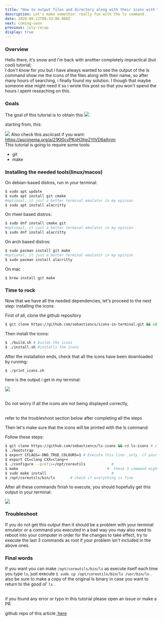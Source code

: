 ```yaml
---
title: "How to output files and directory along with their icons with the ls command"
description: Let's make somethin' really fun with the ls command.
date: 2020-08-12T00:33:00.000Z
next: coming-soon
previous: july-recap
display: true
--- 
```


### Overview

Hello there, it's snow and i'm back with another completely impractical (but cool) tutorial;<br >
I don't know for you but i have always wanted to see the output of the ls command show me the icons of the files along with their name, so after many hours of searching, i finally found my solution. I though that maybe someone else might need it so i wrote this post so that you won't spend the hours i spent reseaching on this.
### Goals
The goal of this tutorial is to obtain this
![](ls-icons.png)

starting from, this:

![](ls-normal.png)
Also check this asciicast if you want: https://asciinema.org/a/21Kt0cvPKnH3hp2YtVD6alhnm <br/>
This tutorial is going to require some tools:

- git
- make

### Installing the needed tools(linux/macos)

On debian-based distros, run in your terminal:

```bash
$ sudo apt update
$ sudo apt install git cmake
#optional, it just a better terminal emulator in my opinion
$ sudo apt install alacritty
```

On rheel based distros:

```bash
$ sudo dnf install cmake git
#optional, it just a better terminal emulator in my opinion
$ sudo dnf install alacritty
```

On arch based distros:

```bash
$ sudo pacman install git make 
#optional, it just a better terminal emulator in my opinion
$ sudo pacman install alacritty
```

On mac

`$ brew install git make`



### Time to rock

Now that we have all the needed dependencies, let's proceed to the next step: installing the icons:

First of all, clone the github repository

```bash
$ git clone https://github.com/sebastiencs/icons-in-terminal.git && cd icons-in-terminal
```

Then install the icons:

```bash
$ ./build.sh # builds the icons
$ ./install.sh #installs the icons
```

After the installation ends, check that all the icons have been downloaded by running:

```bash
$ ./print_icons.sh
```

here is the output i get in my terminal:

![](print-icons.png)

<p className='tip' >
    <br>
    Do not worry if all the icons are not being displayed correctly, 
</p>

<p className='tip'>
    <br>
    refer to the troubleshoot section below after completing all the steps
</p>

Then let's make sure that the icons will be printed with the ls command:

Follow these steps:

```bash
$ git clone https://github.com/sebastiencs/ls-icons && cd ls-icons # clone the repo
$ ./bootstrap
$ export CFLAGS=-DNO_TRUE_COLOURS=1 # Execute this line _only_ if your terminal doesn't support true colours
$ export CC=clang CXX=clang++
$ ./configure --prefix=/opt/coreutils            #
$ make                                         #  these 3 command might take a bit of time to complete, so be a bit patient
$ sudo make install                              #
$ /opt/coreutils/bin/ls       # check if everything is fine

```

After all these commands finish to execute, you should hopefully get this output in your terminal:

![](ls-opt.png)

### Troubleshoot

If you do not get this output then it should be a problem with your terminal emulator or a command you executed in a bad way you may also need to reboot into your computer in order for the changes to take effect, try to execute the last 3 commands as root if your problem isn't included in the above ones.

### Final words

If you want you can make `/opt/coreutils/bin/ls` as execute itself each time you type `ls`, just execute `$ sudo cp /opt/coreutils/bin/ls /usr/bin/ls` . also be sure to make a copy of the original ls binary in case you want to return to the good ol' `ls` .

<p className='tip'>
<br/>
if you found any error or typo in this tutorial please open an issue or make a PR 
</p>
github repo of this article:<a href="github.com/snow-blade/blog/blob/master/content/print-icons-in-terminal.md"> here</a>